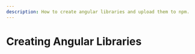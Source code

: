 ```yaml
---
description: How to create angular libraries and upload them to npm.
---
```


# Creating Angular Libraries

